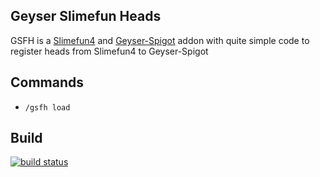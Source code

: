 ## Geyser Slimefun Heads
GSFH is a [Slimefun4](https://github.com/Slimefun/Slimefun4) and [Geyser-Spigot](https://geysermc.org) addon with quite simple code to register heads from Slimefun4 to Geyser-Spigot
## Commands
- `/gsfh load`
## Build
[![build status](https://github.com/hahaa13/geyser-slimefun-heads/actions/workflows/maven.yml/badge.svg)](https://github.com/hahaa13/Geyser-Slimefun-Heads/actions/workflows/maven.yml)